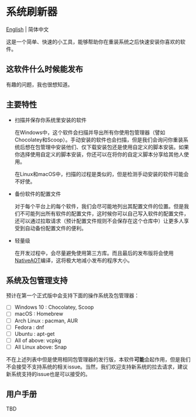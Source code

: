 # 系统刷新器

[English](README.md) | 简体中文

这是一个简单、快速的小工具，能够帮助你在重装系统之后快速安装你喜欢的软件。

## 这软件什么时候能发布

有趣的问题，我也很想知道。

## 主要特性

- 扫描并保存你系统里安装的软件

  在Windows中，这个软件会扫描并导出所有你使用包管理器（譬如Chocolatey和Scoop）。手动安装的软件也会扫描，但是我们会询问你重装系统后想在包管理中安装他们、仅下载安装包还是使用自定义的脚本安装。如果你选择使用自定义的脚本安装，你还可以在将你的自定义脚本分享给其他人使用。

  在Linux和macOS中，扫描的过程是类似的，但是检测手动安装的软件可能会不好使。

- 备份软件的配置文件

  对于每个平台上的每个软件，我们会尽可能地列出其配置文件的位置。但是我们不可能列出所有软件的配置文件，这时候你可以自己写入软件的配置文件，还可以通过拉取请求（预计配置文件规则不会保存在这个仓库中）让更多人享受到自动备份配置文件的便利。

- 轻量级

  在开发过程中，会尽量避免使用第三方库。而且最后的发布版将会使用[NativeAOT](https://github.com/dotnet/runtimelab/tree/feature/NativeAOT)编译，这将极大地减小发布的程序大小。

## 系统及包管理支持

预计在第一个正式版中会支持下面的操作系统及包管理器：

- [ ] Windows 10 : Chocolatey, Scoop
- [ ] macOS : Homebrew
- [ ] Arch Linux : pacman, AUR
- [ ] Fedora : dnf
- [ ] Ubuntu : apt-get
- [ ] All of above: vcpkg
- [ ] All Linux above: Snap

不在上述列表中但是使用相同包管理器的发行版，本软件**可能**会起作用，但是我们不会接受不支持系统的相关issue。当然，我们欢迎支持新系统的拉去请求，建议新系统支持的issue也是可以接受的。

## 用户手册

TBD
